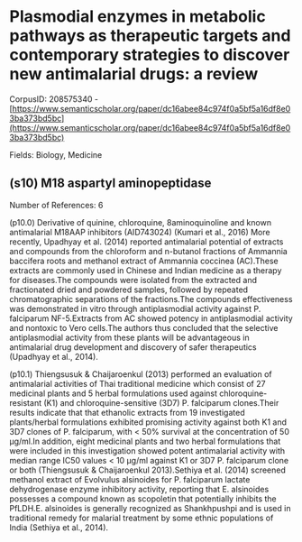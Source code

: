 # Plasmodial enzymes in metabolic pathways as therapeutic targets and contemporary strategies to discover new antimalarial drugs: a review

CorpusID: 208575340 - [https://www.semanticscholar.org/paper/dc16abee84c974f0a5bf5a16df8e03ba373bd5bc](https://www.semanticscholar.org/paper/dc16abee84c974f0a5bf5a16df8e03ba373bd5bc)

Fields: Biology, Medicine

## (s10) M18 aspartyl aminopeptidase
Number of References: 6

(p10.0) Derivative of quinine, chloroquine, 8aminoquinoline and known antimalarial M18AAP inhibitors (AID743024) (Kumari et al., 2016) More recently, Upadhyay et al. (2014) reported antimalarial potential of extracts and compounds from the chloroform and n-butanol fractions of Ammannia baccifera roots and methanol extract of Ammannia coccinea (AC).These extracts are commonly used in Chinese and Indian medicine as a therapy for diseases.The compounds were isolated from the extracted and fractionated dried and powdered samples, followed by repeated chromatographic separations of the fractions.The compounds effectiveness was demonstrated in vitro through antiplasmodial activity against P. falciparum NF-5.Extracts from AC showed potency in antiplasmodial activity and nontoxic to Vero cells.The authors thus concluded that the selective antiplasmodial activity from these plants will be advantageous in antimalarial drug development and discovery of safer therapeutics (Upadhyay et al., 2014).

(p10.1) Thiengsusuk & Chaijaroenkul (2013) performed an evaluation of antimalarial activities of Thai traditional medicine which consist of 27 medicinal plants and 5 herbal formulations used against chloroquine-resistant (K1) and chloroquine-sensitive (3D7) P. falciparum clones.Their results indicate that that ethanolic extracts from 19 investigated plants/herbal formulations exhibited promising activity against both K1 and 3D7 clones of P. falciparum, with < 50% survival at the concentration of 50 μg/ml.In addition, eight medicinal plants and two herbal formulations that were included in this investigation showed potent antimalarial activity with median range IC50 values < 10 μg/ml against K1 or 3D7 P. falciparum clone or both (Thiengsusuk & Chaijaroenkul 2013).Sethiya et al. (2014) screened methanol extract of Evolvulus alsinoides for P. falciparum lactate dehydrogenase enzyme inhibitory activity, reporting that E. alsinoides possesses a compound known as scopoletin that potentially inhibits the PfLDH.E. alsinoides is generally recognized as Shankhpushpi and is used in traditional remedy for malarial treatment by some ethnic populations of India (Sethiya et al., 2014).
